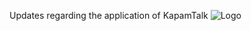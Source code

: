 Updates regarding the application of KapamTalk
![Logo](https://github.com/user-attachments/assets/bf8acd91-2ff2-4e85-9ddb-a0beddffe208)
